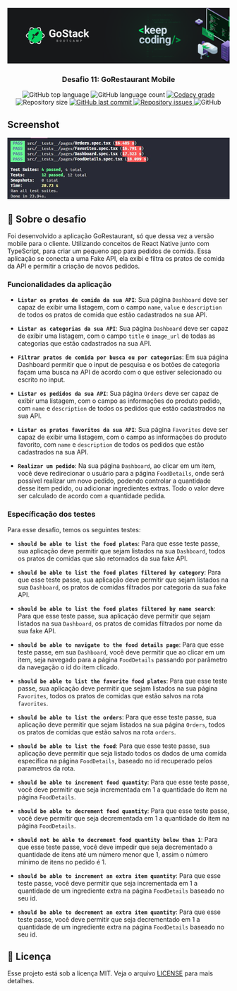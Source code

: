 ![header](https://raw.githubusercontent.com/salomaocristiano/godstack11-desafio-react-native-delivery/master/assets/header-desafios.png)

<h3 align="center">
  Desafio 11: GoRestaurant Mobile
</h3>

<p align="center">
  <img alt="GitHub top language" src="https://img.shields.io/github/languages/top/salomaocristiano/godstack11-desafio-react-native-delivery.svg">

  <img alt="GitHub language count" src="https://img.shields.io/github/languages/count/salomaocristiano/godstack11-desafio-react-native-delivery.svg">

  <a href="https://www.codacy.com/app/salomaocristiano/godstack11-desafio-react-native-delivery?utm_source=github.com&amp;utm_medium=referral&amp;utm_content=salomaocristiano/godstack11-desafio-react-native-delivery&amp;utm_campaign=Badge_Grade">
    <img alt="Codacy grade" src="https://img.shields.io/codacy/grade/04db4b43120b4d05b9b39c9d2da97300.svg">
  </a>

  <img alt="Repository size" src="https://img.shields.io/github/repo-size/salomaocristiano/godstack11-desafio-react-native-delivery.svg">
  <a href="https://github.com/salomaocristiano/godstack11-desafio-react-native-delivery/commits/master">
    <img alt="GitHub last commit" src="https://img.shields.io/github/last-commit/salomaocristiano/godstack11-desafio-react-native-delivery.svg">
  </a>

  <a href="https://github.com/salomaocristiano/godstack11-desafio-react-native-delivery/issues">
    <img alt="Repository issues" src="https://img.shields.io/github/issues/salomaocristiano/godstack11-desafio-react-native-delivery.svg">
  </a>

  <img alt="GitHub" src="https://img.shields.io/github/license/salomaocristiano/godstack11-desafio-react-native-delivery.svg">
</p>

## Screenshot

</p>

<p align="center">

![image-example](https://raw.githubusercontent.com/salomaocristiano/godstack11-desafio-react-native-delivery/master/assets/test.jpg)

</p>

## :rocket: Sobre o desafio

Foi desenvolvido a aplicação GoRestaurant, só que dessa vez a versão mobile para o cliente. Utilizando conceitos de React Native junto com TypeScript, para criar um pequeno app para pedidos de comida. Essa aplicação se conecta a uma Fake API, ela exibi e filtra os pratos de comida da API e permitir a criação de novos pedidos.

### Funcionalidades da aplicação

- **`Listar os pratos de comida da sua API`**: Sua página `Dashboard` deve ser capaz de exibir uma listagem, com o campo `name`, `value` e  `description` de todos os pratos de comida que estão cadastrados na sua API.

- **`Listar as categorias da sua API`**: Sua página `Dashboard` deve ser capaz de exibir uma listagem, com o campo `title` e `image_url` de todas as categorias que estão cadastrados na sua API.

- **`Filtrar pratos de comida por busca ou por categorias`**: Em sua página Dashboard permitir que o input de pesquisa e os botões de categoria façam uma busca na API de acordo com o que estiver selecionado ou escrito no input.

- **`Listar os pedidos da sua API`**: Sua página `Orders` deve ser capaz de exibir uma listagem, com o campo as informações do produto pedido, com `name` e `description` de todos os pedidos que estão cadastrados na sua API.

- **`Listar os pratos favoritos da sua API`**: Sua página `Favorites` deve ser capaz de exibir uma listagem, com o campo as informações do produto favorito, com `name` e `description` de todos os pedidos que estão cadastrados na sua API.

- **`Realizar um pedido`**: Na sua página `Dashboard`, ao clicar em um item, você deve redirecionar o usuário para a página `FoodDetails`, onde será possível realizar um novo pedido, podendo controlar a quantidade desse item pedido, ou adicionar ingredientes extras. Todo o valor deve ser calculado de acordo com a quantidade pedida.

### Específicação dos testes

Para esse desafio, temos os seguintes testes:

- **`should be able to list the food plates`**: Para que esse teste passe, sua aplicação deve permitir que sejam listados na sua `Dashboard`, todos os pratos de comidas que são retornados da sua fake API.

- **`should be able to list the food plates filtered by category`**: Para que esse teste passe, sua aplicação deve permitir que sejam listados na sua `Dashboard`, os pratos de comidas filtrados por categoria da sua fake API.

- **`should be able to list the food plates filtered by name search`**:  Para que esse teste passe, sua aplicação deve permitir que sejam listados na sua `Dashboard`, os pratos de comidas filtrados por nome da sua fake API.

- **`should be able to navigate to the food details page`**: Para que esse teste passe, em sua `Dashboard`, você deve permitir que ao clicar em um item, seja navegado para a página `FoodDetails` passando por parâmetro da navegação o id do item clicado.

- **`should be able to list the favorite food plates`**: Para que esse teste passe, sua aplicação deve permitir que sejam listados na sua página `Favorites`, todos os pratos de comidas que estão salvos na rota `favorites`.

- **`should be able to list the orders`**: Para que esse teste passe, sua aplicação deve permitir que sejam listados na sua página `Orders`, todos os pratos de comidas que estão salvos na rota `orders`.

- **`should be able to list the food`**: Para que esse teste passe, sua aplicação deve permitir que seja listado todos os dados de uma comída específica na página `FoodDetails`, baseado no id recuperado pelos parametros da rota.

- **`should be able to increment food quantity`**: Para que esse teste passe, você deve permitir que seja incrementada em 1 a quantidade do item na página `FoodDetails`.

- **`should be able to decrement food quantity`**: Para que esse teste passe, você deve permitir que seja decrementada em 1 a quantidade do item na página `FoodDetails`.

- **`should not be able to decrement food quantity below than 1`**: Para que esse teste passe, você deve impedir que seja decrementado a quantidade de itens até um número menor que 1, assim o número mínimo de itens no pedido é 1.

- **`should be able to increment an extra item quantity`**: Para que esse teste passe, você deve permitir que seja incrementada em 1 a quantidade de um ingrediente extra na página `FoodDetails` baseado no seu id.

- **`should be able to decrement an extra item quantity`**: Para que esse teste passe, você deve permitir que seja decrementado em 1 a quantidade de um ingrediente extra na página `FoodDetails` baseado no seu id.

## :memo: Licença

Esse projeto está sob a licença MIT. Veja o arquivo [LICENSE](LICENSE.md) para mais detalhes.
